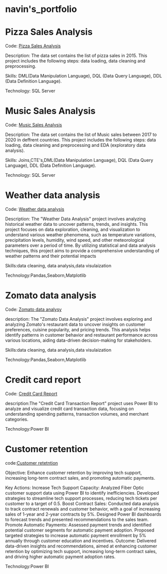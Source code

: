 # navin's_portfolio
# Pizza Sales Analysis


Code: [Pizza Sales Analysis](https://github.com/Naveen2890/SQL/blob/master/pizzas_slaes.sql)

Description:
The data set contains the list of pizza sales in 2015. This project includes the following steps: data loading, data cleaning and preprocessing.

Skills:
DML(Data Manipulation Language), DQL (Data Query Language), DDL (Data Definition Language).

Technology:
SQL Server

# Music Sales Analysis
Code: [Music Sales Analysis](https://github.com/Naveen2890/SQL/blob/master/musicStore_analysis.sql)


Description:
The data set contains the list of Music sales between 2017 to 2020 in deffrent countries. This project includes the following steps: data loading, data cleaning and preprocessing and EDA (exploratory data analysis).

Skills:
Joins,CTE's,DML(Data Manipulation Language), DQL (Data Query Language), DDL (Data Definition Language).

Technology: SQL Server

# Weather data analysis
Code: [Weather data analysis](https://github.com/Naveen2890/Python/blob/main/Weather%20data%20analysis.ipynb)


Description:
The "Weather Data Analysis" project involves analyzing historical weather data to uncover patterns, trends, and insights. This project focuses on data exploration, cleaning, and visualization to understand various weather phenomena, such as temperature variations, precipitation levels, humidity, wind speed, and other meteorological parameters over a period of time. By utilizing statistical and data analysis techniques, this project aims to provide a comprehensive understanding of weather patterns and their potential impacts

Skills:data cleaning, data analysis,data visulaization


Technology:Pandas,Seaborn,Matplotlib

# Zomato data analysis
Code: [Zomato data analysy](https://github.com/Naveen2890/Python/blob/main/Zomato%20data%20analysis.ipynb)


description:
The "Zomato Data Analysis" project involves exploring and analyzing Zomato's restaurant data to uncover insights on customer preferences, cuisine popularity, and pricing trends. This analysis helps identify patterns in customer behavior and restaurant performance across various locations, aiding data-driven decision-making for stakeholders.

Skills:data cleaning, data analysis,data visulaization

Technology:Pandas,Seaborn,Matplotlib
# Credit card report
Code: [Credit Card Report](https://github.com/Naveen2890/Poweri-Bi/blob/main/cridit_card_rprt.pbix)


description:The "Credit Card Transaction Report" project uses Power BI to analyze and visualize credit card transaction data, focusing on understanding spending patterns, transaction volumes, and merchant categories.


Technology:Power BI

# Customer retention
code:[Customer retetntion](https://github.com/Navin-gowda/Poweri-Bi/blob/main/Churn%20analysis.pbix)


Objective: Enhance customer retention by improving tech support, increasing long-term contract sales, and promoting automatic payments.


Key Actions:
Increase Tech Support Capacity: Analyzed Fiber Optic customer support data using Power BI to identify inefficiencies. Developed strategies to streamline tech support processes, reducing tech tickets per customer to a target of 0.5.
Boost Contract Sales: Conducted data analysis to track contract renewals and customer behavior, with a goal of increasing sales of 1-year and 2-year contracts by 5%. Designed Power BI dashboards to forecast trends and presented recommendations to the sales team.
Promote Automatic Payments: Assessed payment trends and identified potential customer segments for automatic payment adoption. Proposed targeted strategies to increase automatic payment enrollment by 5% annually through customer education and incentives.
Outcome: Delivered data-driven insights and recommendations, aimed at enhancing customer retention by optimizing tech support, increasing long-term contract sales, and driving higher automatic payment adoption rates.

Technology:Power BI
